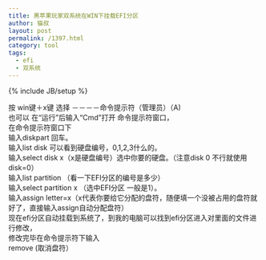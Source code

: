 ```yaml
---
title: 黑苹果玩家双系统在WIN下挂载EFI分区
author: 猫叔
layout: post
permalink: /1397.html
category: tool
tags:
  - efi
  - 双系统
---
```

{% include JB/setup %}

按 win键＋x键 选择 －－－－命令提示符（管理员）（A)  
也可以 在“运行”后输入“Cmd”打开 命令提示符窗口，  
在命令提示符窗口下  
输入diskpart 回车。  
输入list disk 可以看到硬盘编号，0,1,2,3什么的。  
输入select disk x（x是硬盘编号）选中你要的硬盘。（注意disk 0 不行就使用disk=0）  
输入list partition （看一下EFI分区的编号是多少）  
输入select partition x （选中EFI分区 一般是1）。  
输入assign letter=x（x代表你要给它分配的盘符，随便填一个没被占用的盘符就好了，直接输入assign自动分配盘符）  
现在efi分区自动挂载到系统了，到我的电脑可以找到efi分区进入对里面的文件进行修改，  
修改完毕在命令提示符下输入  
remove (取消盘符）